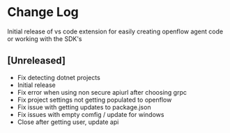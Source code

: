 # Change Log

Initial release of vs code extension for easily creating openflow agent code or working with the SDK's

## [Unreleased]

- Fix detecting dotnet projects
- Initial release
- Fix error when using non secure apiurl after choosing grpc
- Fix project settings not getting populated to openflow
- Fix issue with getting updates to package.json
- Fix issues with empty comfig / update for windows
- Close after getting user, update api